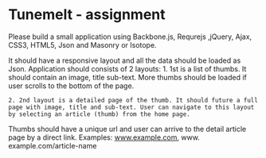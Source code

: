 # Tunemelt - assignment

Please build a small application using Backbone.js, Requrejs ,jQuery, Ajax, CSS3, HTML5, Json and Masonry or Isotope. 

It should have a responsive layout and all the data should be loaded as Json.
Application should consists of 2 layouts:
	1. 1st is a list of thumbs. It should contain an image, title sub-text. More thumbs should be loaded if user scrolls to the bottom of the page. 
	
	2. 2nd layout is a detailed page of the thumb. It should future a full page with image, title and sub-text. User can navigate to this layout by selecting an article (thumb) from the home page.

Thumbs should have a unique url and user can arrive to the detail article page by a direct link. Examples: www.example.com, www. example.com/article-name